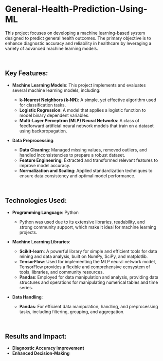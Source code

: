 # General-Health-Prediction-Using-ML

This project focuses on developing a machine learning-based system designed to predict general health outcomes. The primary objective is to enhance diagnostic accuracy and reliability in healthcare by leveraging a variety of advanced machine learning models.

<br>

## **Key Features**:

- **Machine Learning Models**: This project implements and evaluates several machine learning models, including:
  - **k-Nearest Neighbors (k-NN)**: A simple, yet effective algorithm used for classification tasks.
  - **Logistic Regression**: A model that applies a logistic function to model binary dependent variables.
  - **Multi-Layer Perceptron (MLP) Neural Networks**: A class of feedforward artificial neural network models that train on a dataset using backpropagation.

- **Data Preprocessing**: 
  - **Data Cleaning**: Managed missing values, removed outliers, and handled inconsistencies to prepare a robust dataset.
  - **Feature Engineering**: Extracted and transformed relevant features to improve model accuracy.
  - **Normalization and Scaling**: Applied standardization techniques to ensure data consistency and optimal model performance.

<br>

## **Technologies Used**:

- **Programming Language**: Python
  - Python was used due to its extensive libraries, readability, and strong community support, which make it ideal for machine learning projects.

- **Machine Learning Libraries**:
  - **Scikit-learn**: A powerful library for simple and efficient tools for data mining and data analysis, built on NumPy, SciPy, and matplotlib.
  - **TensorFlow**: Used for implementing the MLP neural network model, TensorFlow provides a flexible and comprehensive ecosystem of tools, libraries, and community resources.
  - **Pandas**: Employed for data manipulation and analysis, providing data structures and operations for manipulating numerical tables and time series.

- **Data Handling**:
  - **Pandas**: For efficient data manipulation, handling, and preprocessing tasks, including filtering, grouping, and aggregation.
  
<br>

## **Results and Impact**:

- **Diagnostic Accuracy Improvement**
- **Enhanced Decision-Making**
